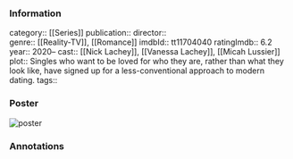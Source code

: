 ### Information
category:: [[Series]]
publication:: 
director::  
genre:: [[Reality-TV]], [[Romance]]
imdbId:: tt11704040
ratingImdb:: 6.2
year:: 2020–
cast:: [[Nick Lachey]], [[Vanessa Lachey]], [[Micah Lussier]]
plot:: Singles who want to be loved for who they are, rather than what they look like, have signed up for a less-conventional approach to modern dating.
tags::


### Poster
![poster](https://m.media-amazon.com/images/M/MV5BMjNlNTVmM2ItMjRkYy00MjUwLTlmNzYtY2M0NWEzNmFlZjMyXkEyXkFqcGc@._V1_SX300.jpg)


### Annotations
